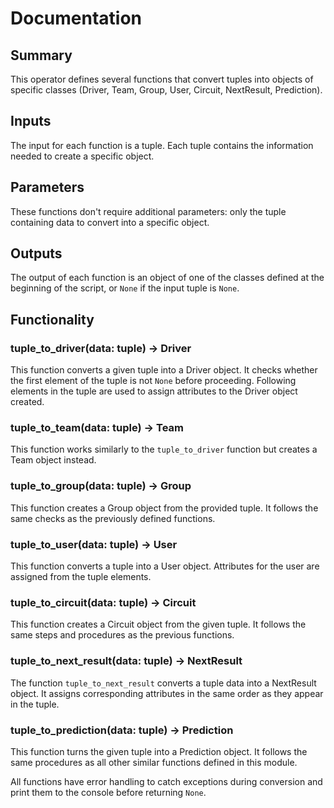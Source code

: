 # Documentation

## Summary

This operator defines several functions that convert tuples into objects of specific classes (Driver, Team, Group, User, Circuit, NextResult, Prediction).

## Inputs

The input for each function is a tuple. Each tuple contains the information needed to create a specific object.

## Parameters

These functions don't require additional parameters: only the tuple containing data to convert into a specific object.

## Outputs

The output of each function is an object of one of the classes defined at the beginning of the script, or `None` if the input tuple is `None`.

## Functionality

### tuple_to_driver(data: tuple) -> Driver

This function converts a given tuple into a Driver object. It checks whether the first element of the tuple is not `None` before proceeding. Following elements in the tuple are used to assign attributes to the Driver object created.

### tuple_to_team(data: tuple) -> Team

This function works similarly to the `tuple_to_driver` function but creates a Team object instead.

### tuple_to_group(data: tuple) -> Group

This function creates a Group object from the provided tuple. It follows the same checks as the previously defined functions.

### tuple_to_user(data: tuple) -> User

This function converts a tuple into a User object. Attributes for the user are assigned from the tuple elements.

### tuple_to_circuit(data: tuple) -> Circuit

This function creates a Circuit object from the given tuple. It follows the same steps and procedures as the previous functions.

### tuple_to_next_result(data: tuple) -> NextResult

The function `tuple_to_next_result` converts a tuple data into a NextResult object. It assigns corresponding attributes in the same order as they appear in the tuple.

### tuple_to_prediction(data: tuple) -> Prediction

This function turns the given tuple into a Prediction object. It follows the same procedures as all other similar functions defined in this module.

All functions have error handling to catch exceptions during conversion and print them to the console before returning `None`.